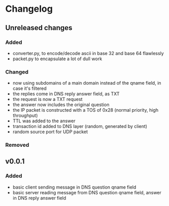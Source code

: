 # Changelog

## Unreleased changes
### Added
- converter.py, to encode/decode ascii in base 32 and base 64 flawlessly
- packet.py to encapsulate a lot of dull work

### Changed
- now using subdomains of a main domain instead of the qname field, in case it's filtered
- the replies come in DNS reply answer field, as TXT
- the request is now a TXT request
- the answer now includes the original question
- the IP packet is constructed with a TOS of 0x28 (normal priority, high throughput)
- TTL was added to the answer
- transaction id added to DNS layer (random, generated by client)
- random source port for UDP packet

### Removed

## v0.0.1
### Added
- basic client sending message in DNS question qname field
- basic server reading message from DNS question qname field, answer in DNS reply answer field